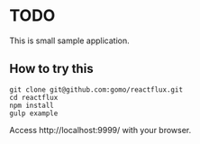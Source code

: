 # TODO

This is small sample application.


## How to try this

```
git clone git@github.com:gomo/reactflux.git
cd reactflux
npm install
gulp example
```

Access http://localhost:9999/ with your browser.